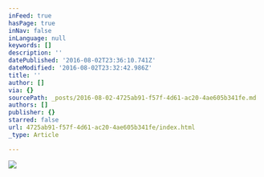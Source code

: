 ```yaml
---
inFeed: true
hasPage: true
inNav: false
inLanguage: null
keywords: []
description: ''
datePublished: '2016-08-02T23:36:10.741Z'
dateModified: '2016-08-02T23:32:42.986Z'
title: ''
author: []
via: {}
sourcePath: _posts/2016-08-02-4725ab91-f57f-4d61-ac20-4ae605b341fe.md
authors: []
publisher: {}
starred: false
url: 4725ab91-f57f-4d61-ac20-4ae605b341fe/index.html
_type: Article

---
```

![](https://the-grid-user-content.s3-us-west-2.amazonaws.com/d508183b-9546-4332-8ec2-da91766bad65.png)